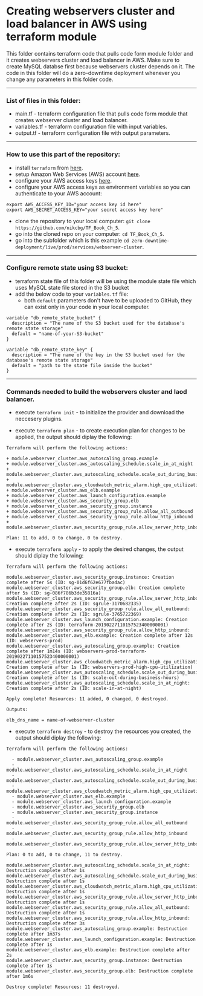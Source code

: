 # Creating webservers cluster and load balancer in AWS using terraform module

This folder contains terraform code that pulls code form module folder and it creates webservers cluster and load balancer in AWS. Make sure to create MySQL databse first because webservers cluster depends on it. The code in this folder will do a zero-downtime deployment whenever you change any parameters in this folder code.

--------------------------------------------------------------------------------------------------------------
### List of files in this folder:
- main.tf - terraform configuration file that pulls code form module that creates webserver cluster and load balancer.
- variables.tf - terraform configuration file with input variables.
- output.tf - terraform configuration file with output parameters.
----------------------------------------------------------------------------------------------------------------------
### How to use this part of the repository:
- install `terraform` from [here](https://www.terraform.io/downloads.html).
- setup Amazon Web Services (AWS) account [here](https://aws.amazon.com/).
- configure your AWS access keys [here](https://docs.aws.amazon.com/general/latest/gr/aws-sec-cred-types.html#access-keys-and-secret-access-keys).
- configure your AWS access keys as environment variables so you can authenticate to your AWS account:

```
export AWS_ACCESS_KEY_ID="your access key id here"
export AWS_SECRET_ACCESS_KEY="your secret access key here"
```
   
- clone the repository to your local computer: `git clone https://github.com/nikcbg/TF_Book_Ch_5`.
- go into the cloned repo on your computer: `cd TF_Book_Ch_5`.
- go into the subfolder which is this example `cd zero-downtime-deployment/live/prod/services/webserver-cluster`.

------------------------------------------------------------------------------------------------------------------

### Configure remote state using S3 bucket:
- terraform state file of this folder will be using the module state file which uses MySQL state file stored in the S3 bucket 
- add the below code to your `variables.tf` file:
   - both `default` parameters don't have to be uploaded to GitHub, they can exist only in your code in your local computer.

```
variable "db_remote_state_bucket" {
  description = "The name of the S3 bucket used for the database's remote state storage"
  default = "name-of-your-S3-bucket"
}

variable "db_remote_state_key" {
  description = "The name of the key in the S3 bucket used for the database's remote state storage"
  default = "path to the state file inside the bucket"
}
```

-------------------------------------------------------------------------------------------------------------------

### Commands needed to build the webservers cluster and laod balancer.
- execute `terraform init` - to initialize the provider and download the neccesery plugins.
  
- execute `terraform plan` - to create execution plan for changes to be applied, the output should diplay the following:

```
Terraform will perform the following actions:

+ module.webserver_cluster.aws_autoscaling_group.example
+ module.webserver_cluster.aws_autoscaling_schedule.scale_in_at_night
+ module.webserver_cluster.aws_autoscaling_schedule.scale_out_during_business_hours
+ module.webserver_cluster.aws_cloudwatch_metric_alarm.high_cpu_utilization
+ module.webserver_cluster.aws_elb.example
+ module.webserver_cluster.aws_launch_configuration.example
+ module.webserver_cluster.aws_security_group.elb
+ module.webserver_cluster.aws_security_group.instance
+ module.webserver_cluster.aws_security_group_rule.allow_all_outbound
+ module.webserver_cluster.aws_security_group_rule.allow_http_inbound
+ module.webserver_cluster.aws_security_group_rule.allow_server_http_inbound
  
Plan: 11 to add, 0 to change, 0 to destroy.
```
  
- execute `terraform apply` - to apply the desired changes, the output should diplay the following:

```
Terraform will perform the following actions:

module.webserver_cluster.aws_security_group.instance: Creation complete after 5s (ID: sg-01d6f62e677fbadac)
module.webserver_cluster.aws_security_group.elb: Creation complete after 5s (ID: sg-086f786b3de35816a)
module.webserver_cluster.aws_security_group_rule.allow_server_http_inbound: Creation complete after 2s (ID: sgrule-3170682335)
module.webserver_cluster.aws_security_group_rule.allow_all_outbound: Creation complete after 2s (ID: sgrule-3765722369)
module.webserver_cluster.aws_launch_configuration.example: Creation complete after 2s (ID: terraform-20190227110157523400000001)
module.webserver_cluster.aws_security_group_rule.allow_http_inbound:
module.webserver_cluster.aws_elb.example: Creation complete after 12s (ID: webservers-prod)
module.webserver_cluster.aws_autoscaling_group.example: Creation complete after 1m14s (ID: webservers-prod-terraform-20190227110157523400000001)
module.webserver_cluster.aws_cloudwatch_metric_alarm.high_cpu_utilization: Creation complete after 1s (ID: webservers-prod-high-cpu-utilization)
module.webserver_cluster.aws_autoscaling_schedule.scale_out_during_business_hours: Creation complete after 1s (ID: scale-out-during-business-hours)
module.webserver_cluster.aws_autoscaling_schedule.scale_in_at_night: Creation complete after 2s (ID: scale-in-at-night)

Apply complete! Resources: 11 added, 0 changed, 0 destroyed.

Outputs:

elb_dns_name = name-of-webserver-cluster
```
- execute `terraform destroy` - to destroy the resources you created, the output should diplay the following:
  
```
Terraform will perform the following actions:

  - module.webserver_cluster.aws_autoscaling_group.example
  - module.webserver_cluster.aws_autoscaling_schedule.scale_in_at_night
  - module.webserver_cluster.aws_autoscaling_schedule.scale_out_during_business_hours
  - module.webserver_cluster.aws_cloudwatch_metric_alarm.high_cpu_utilization
  - module.webserver_cluster.aws_elb.example
  - module.webserver_cluster.aws_launch_configuration.example
  - module.webserver_cluster.aws_security_group.elb
  - module.webserver_cluster.aws_security_group.instance
  - module.webserver_cluster.aws_security_group_rule.allow_all_outbound
  - module.webserver_cluster.aws_security_group_rule.allow_http_inbound
  - module.webserver_cluster.aws_security_group_rule.allow_server_http_inbound
  
Plan: 0 to add, 0 to change, 11 to destroy.

module.webserver_cluster.aws_autoscaling_schedule.scale_in_at_night: Destruction complete after 1s
module.webserver_cluster.aws_autoscaling_schedule.scale_out_during_business_hours: Destruction complete after 1s
module.webserver_cluster.aws_cloudwatch_metric_alarm.high_cpu_utilization: Destruction complete after 1s
module.webserver_cluster.aws_security_group_rule.allow_server_http_inbound: Destruction complete after 1s
module.webserver_cluster.aws_security_group_rule.allow_all_outbound: Destruction complete after 1s
module.webserver_cluster.aws_security_group_rule.allow_http_inbound: Destruction complete after 3s
module.webserver_cluster.aws_autoscaling_group.example: Destruction complete after 1m37s
module.webserver_cluster.aws_launch_configuration.example: Destruction complete after 1s
module.webserver_cluster.aws_elb.example: Destruction complete after 2s
module.webserver_cluster.aws_security_group.instance: Destruction complete after 1s
module.webserver_cluster.aws_security_group.elb: Destruction complete after 1m6s

Destroy complete! Resources: 11 destroyed.
```
